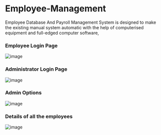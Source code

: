 # Employee-Management
Employee Database And Payroll Management System is designed to make the existing manual system automatic with the help of computerised equipment and full-edged computer software,

### Employee Login Page
![image](https://user-images.githubusercontent.com/78128129/206897175-35fdc452-b07f-49c1-848a-563b1c6a22bd.png)

### Administrator Login Page
![image](https://user-images.githubusercontent.com/78128129/206897209-4a7a22f3-ce41-497a-a7e6-5d216c03aa03.png)

### Admin Options
![image](https://user-images.githubusercontent.com/78128129/206897230-98f96766-01d2-4e9f-b215-0e16242c9d48.png)

### Details of all the employees
![image](https://user-images.githubusercontent.com/78128129/206897257-5ee01191-49dc-43ce-ac53-0a7ad1fc26ed.png)

